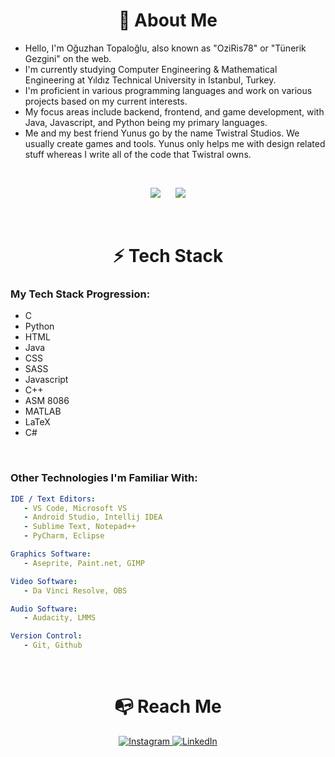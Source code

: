 




<h1 align="center"> 🚀 About Me</h1>

- Hello, I'm Oğuzhan Topaloğlu, also known as "OziRis78" or "Tünerik Gezgini" on the web.
- I'm currently studying Computer Engineering & Mathematical Engineering at Yıldız Technical University in Istanbul, Turkey.
- I'm proficient in various programming languages and work on various projects based on my current interests.
- My focus areas include backend, frontend, and game development, with Java, Javascript, and Python being my primary languages.
- Me and my best friend Yunus go by the name Twistral Studios. We usually create games and tools. Yunus only helps me with design related stuff whereas I write all of the code that Twistral owns.


<br>


<p align="center">
<img src="https://github-readme-stats.vercel.app/api?username=oziris78&show_icons=true&count_private=true&theme=dracula&include_all_commits=true">
   &nbsp;&nbsp;&nbsp;&nbsp;
<img src="https://github-readme-stats.vercel.app/api/top-langs/?username=oziris78&layout=compact&theme=dracula&langs_count=10">
</p>







<br>

<h1 align="center"> ⚡ Tech Stack </h1>


### My Tech Stack Progression:

- C
- Python
- HTML
- Java
- CSS
- SASS
- Javascript
- C++
- ASM 8086
- MATLAB
- LaTeX
- C#


<br>

### Other Technologies I'm Familiar With:

```yaml
IDE / Text Editors:
   - VS Code, Microsoft VS
   - Android Studio, Intellij IDEA
   - Sublime Text, Notepad++
   - PyCharm, Eclipse

Graphics Software:
   - Aseprite, Paint.net, GIMP

Video Software:
   - Da Vinci Resolve, OBS

Audio Software:
   - Audacity, LMMS

Version Control:
   - Git, Github
```




<br>

<h1 align="center">📭 Reach Me</h1>

<div align="center">
   <a href="https://www.instagram.com/tunerikgezgini78/">
      <img src="https://img.shields.io/badge/Instagram-E4405F?style=for-the-badge&logo=instagram&logoColor=white" title="Instagram">
   </a>
   
   <a href="https://www.linkedin.com/in/o%C4%9Fuzhan-topalo%C4%9Flu-787b2b205/">
      <img src="https://img.shields.io/badge/LinkedIn-0077B5?style=for-the-badge&logo=linkedin&logoColor=white" title="LinkedIn">
   </a>
</div>




